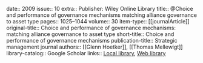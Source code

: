 date:: 2009
issue:: 10
extra:: Publisher: Wiley Online Library
title:: @Choice and performance of governance mechanisms matching alliance governance to asset type
pages:: 1025–1044
volume:: 30
item-type:: [[journalArticle]]
original-title:: Choice and performance of governance mechanisms: matching alliance governance to asset type
short-title:: Choice and performance of governance mechanisms
publication-title:: Strategic management journal
authors:: [[Glenn Hoetker]], [[Thomas Mellewigt]]
library-catalog:: Google Scholar
links:: [Local library](zotero://select/library/items/VRG8C8Q3), [Web library](https://www.zotero.org/users/6520516/items/VRG8C8Q3)
